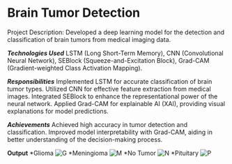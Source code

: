 # Brain Tumor Detection
  Project Description: Developed a deep learning model for the detection and classification of brain tumors from medical imaging data.
  
  ***Technologies Used***
    LSTM (Long Short-Term Memory), CNN (Convolutional Neural Network), SEBlock (Squeeze-and-Excitation Block), Grad-CAM (Gradient-weighted Class Activation Mapping).
  
  ***Responsibilities***
    Implemented LSTM for accurate classification of brain tumor types.
    Utilized CNN for effective feature extraction from medical images.
    Integrated SEBlock to enhance the representational power of the neural network.
    Applied Grad-CAM for explainable AI (XAI), providing visual explanations for model predictions.
    
  ***Achievements***
    Achieved high accuracy in tumor detection and classification.
    Improved model interpretability with Grad-CAM, aiding in better understanding of the decision-making process.

**Output**
  *Glioma
  ![G](https://github.com/offwitt0/GProject/assets/81443480/8f148407-77df-4b26-b5ee-3355fb8cf0c8)
  *Meningioma
  ![M](https://github.com/offwitt0/GProject/assets/81443480/863527e4-5241-482c-8199-8d140e351bc9)
  *No Tumor
  ![N](https://github.com/offwitt0/GProject/assets/81443480/1e045d49-b290-4f01-8b25-aa273c0613ee)
  *Pituitary
  ![P](https://github.com/offwitt0/GProject/assets/81443480/1726737f-c479-4322-bf09-a8586fb6abb6)
